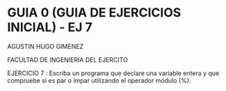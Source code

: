 # GUIA 0 (GUIA DE EJERCICIOS INICIAL) - EJ 7
AGUSTIN HUGO GIMENEZ

FACULTAD DE INGENIERIA DEL EJERCITO


 EJERCICIO 7 :  Escriba un programa que declare una variable entera y que compruebe si es par o
impar utilizando el operador módulo (%).
